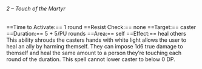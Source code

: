 ###### 2 – Touch of the Martyr
==Time to Activate:== 1 round
==Resist Check:== none
==Target:== caster
==Duration:== 5 + 5/PU rounds
==Area:== self
==Effect:== heal others
This ability shrouds the casters hands with white light allows the user to heal an ally by harming themself. They can impose 1d6 true damage to themself and heal the same amount to a person they’re touching each round of the duration. This spell cannot lower caster to below 0 DP.
